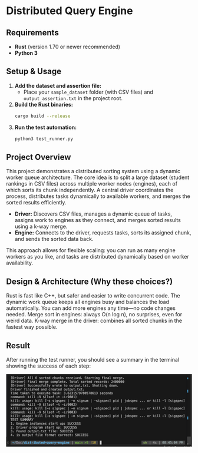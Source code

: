 # Distributed Query Engine

## Requirements
- **Rust** (version 1.70 or newer recommended)
- **Python 3**

## Setup & Usage
1. **Add the dataset and assertion file:**
   - Place your `sample_dataset` folder (with CSV files) and `output_assertion.txt` in the project root.
2. **Build the Rust binaries:**
   ```sh
   cargo build --release
   ```
3. **Run the test automation:**
   ```sh
   python3 test_runner.py
   ```

## Project Overview
This project demonstrates a distributed sorting system using a dynamic worker queue architecture. The core idea is to split a large dataset (student rankings in CSV files) across multiple worker nodes (engines), each of which sorts its chunk independently. A central driver coordinates the process, distributes tasks dynamically to available workers, and merges the sorted results efficiently.

- **Driver:** Discovers CSV files, manages a dynamic queue of tasks, assigns work to engines as they connect, and merges sorted results using a k-way merge.
- **Engine:** Connects to the driver, requests tasks, sorts its assigned chunk, and sends the sorted data back.

This approach allows for flexible scaling: you can run as many engine workers as you like, and tasks are distributed dynamically based on worker availability.

## Design & Architecture (Why these choices?)
Rust is fast like C++, but safer and easier to write concurrent code.
The dynamic work queue keeps all engines busy and balances the load automatically.
You can add more engines any time—no code changes needed.
Merge sort in engines: always O(n log n), no surprises, even for weird data.
K-way merge in the driver: combines all sorted chunks in the fastest way possible.

## Result
After running the test runner, you should see a summary in the terminal showing the success of each step:

![Test Runner Output](result.png)
